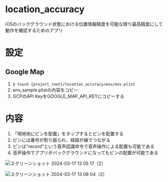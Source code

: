 # location_accuracy
iOSのバックグラウンド状態における位置情報精度を可能な限り最高精度にして動作を確認するためのアプリ

# 設定

## Google Map
1. `$ touch {project_root}/location_accuracy/env/env.plist`
1. env_sample.plistの内容をコピー
1. GCPのAPI KeyをGOOGLE_MAP_API_KEYにコピーする

# 内容

1. 「現地地にピンを配置」をタップするとピンを配置する
2. ピンには番号が割り振られ、経路が線でつながる
3. ピンは"record"という音声認識命令で音声操作による配置も可能である
4. 音声操作でアプリがバックグラウンドになってもピンの配置が可能である

![スクリーンショット 2024-03-17 13 05 17（2）](https://github.com/taqucinco-com/location_accuracy/assets/45273979/0db40f92-43ab-45fe-9658-71524729eab6)

![スクリーンショット 2024-03-17 13 08 04（2）](https://github.com/taqucinco-com/location_accuracy/assets/45273979/e0abd28a-bc3c-4d3a-b7c3-49c5b408294d)
